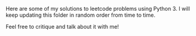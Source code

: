 Here are some of my solutions to leetcode problems using Python 3. 
I will keep updating this folder in random order from time to time. 

Feel free to critique and talk about it with me!
